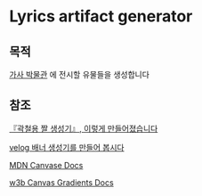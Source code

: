 # Lyrics artifact generator

## 목적

[가사 박물관]() 에 전시할 유물들을 생성합니다

## 참조

[『곽철용 짤 생성기』, 이렇게 만들어졌습니다](https://wormwlrm.github.io/2019/10/13/Kwakcheolyong-Image-Creator-Development-Story.html)

[velog 배너 생성기를 만들어 봅시다](https://velog.io/@godori/banner-maker)

[MDN Canvase Docs](https://developer.mozilla.org/en-US/docs/Web/API/CanvasRenderingContext2D/fillRect)

[w3b Canvas Gradients Docs](https://www.w3bai.com/ko/canvas/canvas_gradients.html)
